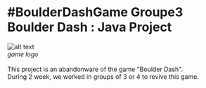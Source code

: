 #BoulderDashGame Groupe3
Boulder Dash : Java Project
==
![alt text](https://upload.wikimedia.org/wikipedia/fr/8/81/Boulder_Dash_Logo.png)
<br/> <em> game logo </em> 
<br/> 
<br/> This project is an abandonware of the game "Boulder Dash".
<br/> During 2 week, we worked in groups of 3 or 4 to revive this game. 
